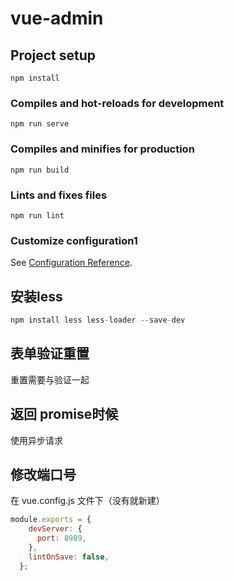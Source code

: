 # vue-admin

## Project setup
```
npm install
```

### Compiles and hot-reloads for development
```
npm run serve
```

### Compiles and minifies for production
```
npm run build
```

### Lints and fixes files
```
npm run lint
```

### Customize configuration1
See [Configuration Reference](https://cli.vuejs.org/config/).

##  安装less
```java
npm install less less-loader --save-dev
```

## 表单验证重置

重置需要与验证一起

## 返回 promise时候

使用异步请求

## 修改端口号

在 vue.config.js 文件下（没有就新建）

```js
module.exports = {
    devServer: {
      port: 8989,
    },
    lintOnSave: false,
  };
```
